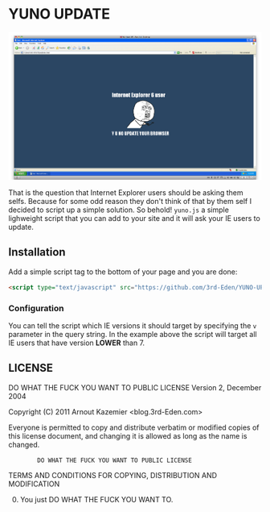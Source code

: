 # YUNO UPDATE

![Y U NO UPDATE?](https://github.com/3rd-Eden/YUNO-UPDATE/blob/master/bin/example.png)

That is the question that Internet Explorer users should be asking them selfs. Because for some odd reason they don't think of that by them self I decided to script up a simple solution. So behold! `yuno.js` a simple lighweight script  that you can add to your site and it will ask your IE users to update. 

## Installation
Add a simple script tag to the bottom of your page and you are done:

```html
<script type="text/javascript" src="https://github.com/3rd-Eden/YUNO-UPDATE/blob/master/lib/yuno.min.js?v=7"></script>
```

### Configuration
You can tell the script which IE versions it should target by specifying the `v` parameter in the query string. In the example above the script will target all IE users that have version **LOWER** than 7.


## LICENSE
DO WHAT THE FUCK YOU WANT TO PUBLIC LICENSE
                    Version 2, December 2004

 Copyright (C) 2011 Arnout Kazemier <blog.3rd-Eden.com>

 Everyone is permitted to copy and distribute verbatim or modified
 copies of this license document, and changing it is allowed as long
 as the name is changed.

            DO WHAT THE FUCK YOU WANT TO PUBLIC LICENSE
   TERMS AND CONDITIONS FOR COPYING, DISTRIBUTION AND MODIFICATION

  0. You just DO WHAT THE FUCK YOU WANT TO.